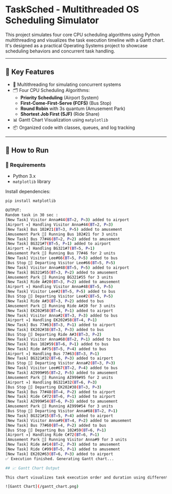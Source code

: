 # TaskSched - Multithreaded OS Scheduling Simulator

This project simulates four core CPU scheduling algorithms using Python multithreading and visualizes the task execution timeline with a Gantt chart. It's designed as a practical Operating Systems project to showcase scheduling behaviors and concurrent task handling.

---

## 🧠 Key Features

- 🧵 Multithreading for simulating concurrent systems
- 🗂️ Four CPU Scheduling Algorithms:
  - **Priority Scheduling** (Airport System)
  - **First-Come-First-Serve (FCFS)** (Bus Stop)
  - **Round Robin** with 3s quantum (Amusement Park)
  - **Shortest Job First (SJF)** (Ride Share)
- 📊 Gantt Chart Visualization using `matplotlib`
- 📦 Organized code with classes, queues, and log tracking

---

## 🚀 How to Run

### 🔧 Requirements
- Python 3.x
- `matplotlib` library

Install dependencies:
```bash
pip install matplotlib

OUTPUT:
Random task in 30 sec :
[New Task] Visitor Anna#44(BT=2, P=3) added to airport
[Airport ✈️] Handling Visitor Anna#44(BT=2, P=3)
[New Task] Bus 102#21(BT=3, P=5) added to amusement
[Amusement Park 🎢] Running Bus 102#21 for 3 units
[New Task] Bus 77#46(BT=2, P=2) added to amusement
[New Task] BG321#7(BT=5, P=1) added to airport
[Airport ✈️] Handling BG321#7(BT=5, P=1)
[Amusement Park 🎢] Running Bus 77#46 for 2 units
[New Task] Visitor Lee#66(BT=5, P=5) added to bus
[Bus Stop 🚌] Departing Visitor Lee#66(BT=5, P=5)
[New Task] Visitor Anna#48(BT=5, P=5) added to airport
[New Task] BG321#55(BT=3, P=2) added to amusement
[Amusement Park 🎢] Running BG321#55 for 3 units
[New Task] Ride A#20(BT=3, P=2) added to amusement
[Airport ✈️] Handling Visitor Anna#48(BT=5, P=5)
[New Task] Visitor Lee#2(BT=5, P=5) added to bus
[Bus Stop 🚌] Departing Visitor Lee#2(BT=5, P=5)
[New Task] Ride A#3(BT=3, P=2) added to bus
[Amusement Park 🎢] Running Ride A#20 for 3 units
[New Task] EK202#58(BT=4, P=1) added to airport
[New Task] Visitor Anna#2(BT=3, P=3) added to bus
[Airport ✈️] Handling EK202#58(BT=4, P=1)
[New Task] Bus 77#63(BT=3, P=1) added to airport
[New Task] EK202#38(BT=3, P=3) added to bus
[Bus Stop 🚌] Departing Ride A#3(BT=3, P=2)
[New Task] Visitor Anna#68(BT=2, P=1) added to bus
[New Task] Bus 102#59(BT=6, P=1) added to bus
[New Task] Ride A#75(BT=5, P=4) added to bus
[Airport ✈️] Handling Bus 77#63(BT=3, P=1)
[New Task] BG321#32(BT=6, P=3) added to airport
[Bus Stop 🚌] Departing Visitor Anna#2(BT=3, P=3)
[New Task] Visitor Lee#67(BT=2, P=4) added to bus
[New Task] AI999#95(BT=2, P=5) added to amusement
[Amusement Park 🎢] Running AI999#95 for 2 units
[Airport ✈️] Handling BG321#32(BT=6, P=3)
[Bus Stop 🚌] Departing EK202#38(BT=3, P=3)
[New Task] Bus 77#48(BT=4, P=2) added to airport
[New Task] Ride C#72(BT=6, P=1) added to airport
[New Task] AI999#54(BT=6, P=3) added to amusement
[Amusement Park 🎢] Running AI999#54 for 3 units
[Bus Stop 🚌] Departing Visitor Anna#68(BT=2, P=1)
[New Task] BG321#15(BT=5, P=4) added to airport
[New Task] Visitor Anna#9(BT=4, P=2) added to amusement
[New Task] Bus 77#60(BT=4, P=2) added to bus
[Bus Stop 🚌] Departing Bus 102#59(BT=6, P=1)
[Airport ✈️] Handling Ride C#72(BT=6, P=1)
[Amusement Park 🎢] Running Visitor Anna#9 for 3 units
[New Task] Ride A#14(BT=2, P=3) added to amusement
[New Task] Ride C#99(BT=5, P=1) added to amusement
[New Task] EK202#63(BT=6, P=3) added to airport
✅ Execution finished. Generating Gantt chart...

## 📈 Gantt Chart Output

This chart visualizes task execution order and duration using different CPU scheduling algorithms:

![Gantt Chart](/gantt_chart.png)